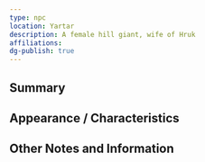 ```yaml
---
type: npc
location: Yartar
description: A female hill giant, wife of Hruk
affiliations: 
dg-publish: true
---
```

## Summary


## Appearance / Characteristics


## Other Notes and Information
